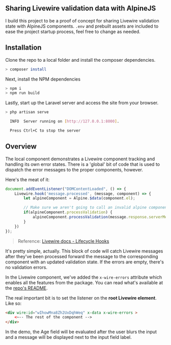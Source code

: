 ## Sharing Livewire validation data with AlpineJS

I build this project to be a proof of concept for sharing Livewire validation state with AlpineJS components.
`.env` and prebuilt assets are included to ease the project startup process, feel free to change as needed.

## Installation

Clone the repo to a local folder and install the composer dependencies.

```bash
> composer install
```

Next, install the NPM dependencies

```bash
> npm i
> npm run build
```

Lastly, start up the Laravel server and access the site from your browser.

```bash
> php artisan serve

  INFO  Server running on [http://127.0.0.1:8000].

  Press Ctrl+C to stop the server
```

## Overview

The local component demonstrates a Livewire component tracking and handling its own error states. There is a 'global' bit
of code that is used to dispatch the error messages to the proper components, however.

Here's the meat of it:

```javascript
document.addEventListener("DOMContentLoaded", () => {
    Livewire.hook('message.processed', (message, component) => {
        let alpineComponent = Alpine.$data(component.el);

        // Make sure we aren't going to call an invalid alpine component
        if(alpineComponent.processValidation) {
            alpineComponent.processValidation(message.response.serverMemo.errors);
        }
    })
});
```
> Reference: [Livewire docs - Lifecycle Hooks](https://laravel-livewire.com/docs/2.x/lifecycle-hooks#js-hooks)

It's pretty simple, actually. This block of code will catch Livewire messages after they've been processed forward the 
message to the corresponding component with an updated validation state. If the errors are empty, there's no validation
errors.

In the Livewire component, we've added the `x-wire-errors` attribute which enables all the features from the package.
You can read what's available at the [repo's README](https://github.com/hans-lts/alpine-validation#readme).

The real important bit is to set the listener on the **root Livewire element**. Like so:

```html
<div wire:id="wIhowMna8Zh2UxDqhWeq" x-data x-wire-errors >
    <~-- The rest of the component -->
</div>
```

In the demo, the Age field will be evaluated after the user blurs the input and a message will be displayed next to
the input field label.
